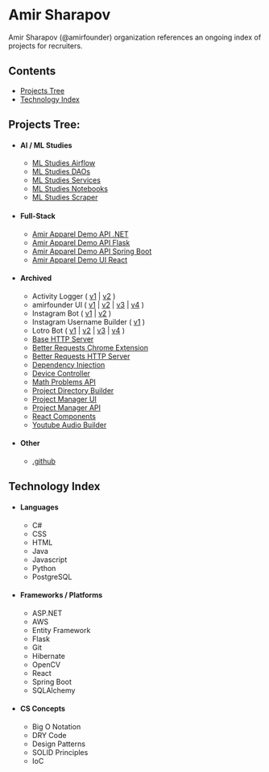 # Amir Sharapov

Amir Sharapov (@amirfounder) organization references an ongoing index of projects for recruiters.

## Contents

- [Projects Tree](#projects-tree)
- [Technology Index](#technology-index)

## Projects Tree:

- #### AI / ML Studies
  - [ML Studies Airflow](https://github.com/amirfounder/ml-studies-airflow)
  - [ML Studies DAOs](https://github.com/amirfounder/ml-studies-daos)
  - [ML Studies Services](https://github.com/amirfounder/ml-studies-services)
  - [ML Studies Notebooks](https://github.com/amirfounder/ml-studies-notebooks)
  - [ML Studies Scraper](https://github.com/amirfounder/ml-studies-scraper)

- #### Full-Stack
  - [Amir Apparel Demo API .NET](https://github.com/amirfounder/amir-apparel-demo-api-dotnet)
  - [Amir Apparel Demo API Flask](https://github.com/amirfounder/amir-apparel-demo-api-flask)
  - [Amir Apparel Demo API Spring Boot](https://github.com/amirfounder/amir-apparel-demo-api-spring-boot)
  - [Amir Apparel Demo UI React](https://github.com/amirfounder/amir-apparel-demo-ui-react)

- #### Archived
  - Activity Logger (
    [v1](https://github.com/amirfounder/activity-logger-v1) |
    [v2](https://github.com/amirfounder/activity-logger-v2)
    )
  - amirfounder UI (
    [v1](https://github.com/amirfounder/amirfounder-ui-v1) |
    [v2](https://github.com/amirfounder/amirfounder-ui-v2) |
    [v3](https://github.com/amirfounder/amirfounder-ui-v3) |
    [v4](https://github.com/amirfounder/amirfounder-ui-v4)
    )
  - Instagram Bot (
    [v1](https://github.com/amirfounder/instagram-bot-v1) |
    [v2](https://github.com/amirfounder/instagram-bot-v2)
    )
  - Instagram Username Builder (
    [v1](https://github.com/amirfounder/instagram-username-builder-v1)
    )
  - Lotro Bot (
    [v1](https://github.com/amirfounder/lotro-bot-v1) |
    [v2](https://github.com/amirfounder/lotro-bot-v2) |
    [v3](https://github.com/amirfounder/lotro-bot-v3) |
    [v4](https://github.com/amirfounder/lotro-bot-v4)
    )
  - [Base HTTP Server](https://github.com/amirfounder/http-server)
  - [Better Requests Chrome Extension](https://github.com/amirfounder/better-requests-chrome-extension)
  - [Better Requests HTTP Server](https://github.com/amirfounder/better-requests-http-server)
  - [Dependency Injection](https://github.com/amirfounder/dependency-injection)
  - [Device Controller](https://github.com/amirfounder/device-controller)
  - [Math Problems API](https://github.com/amirfounder/math-problems-api)
  - [Project Directory Builder](https://github.com/amirfounder/project-directory-builder)
  - [Project Manager UI](https://github.com/amirfounder/project-manager-ui)
  - [Project Manager API](https://github.com/amirfounder/project-manager-api)
  - [React Components](https://github.com/amirfounder/react-components)
  - [Youtube Audio Builder](https://github.com/amirfounder/youtube-audio-builder)

- #### Other
  - [.github](https://github.com/amirfounder/.github)

## Technology Index

- #### Languages
  - C#
  - CSS
  - HTML
  - Java
  - Javascript 
  - Python
  - PostgreSQL

- #### Frameworks / Platforms
  - ASP.NET
  - AWS
  - Entity Framework
  - Flask
  - Git
  - Hibernate
  - OpenCV
  - React
  - Spring Boot
  - SQLAlchemy

- #### CS Concepts
  - Big O Notation
  - DRY Code
  - Design Patterns
  - SOLID Principles
  - IoC
